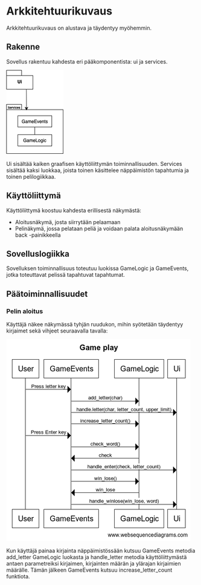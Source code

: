 # Arkkitehtuurikuvaus

Arkkitehtuurikuvaus on alustava ja täydentyy myöhemmin.

## Rakenne

Sovellus rakentuu kahdesta eri pääkomponentista: ui ja services.

![](./kuvat/pakkauskaavio.png)

Ui sisältää kaiken graafisen käyttöliittymän toiminnallisuuden. Services sisältää kaksi luokkaa, joista toinen käsittelee näppäimistön tapahtumia ja toinen pelilogiikkaa.

## Käyttöliittymä

Käyttöliittymä koostuu kahdesta erillisestä näkymästä:

- Aloitusnäkymä, josta siirrytään pelaamaan
- Pelinäkymä, jossa pelataan peliä ja voidaan palata aloitusnäkymään back -painikkeella

## Sovelluslogiikka

Sovelluksen toiminnallisuus toteutuu luokissa GameLogic ja GameEvents, jotka toteuttavat pelissä tapahtuvat tapahtumat.

## Päätoiminnallisuudet

### Pelin aloitus

Käyttäjä näkee näkymässä tyhjän ruudukon, mihin syötetään täydentyy kirjaimet sekä vihjeet seuraavalla tavalla:

![](./kuvat/gameplay.png)

Kun käyttäjä painaa kirjainta näppäimistössään kutsuu GameEvents metodia add_letter GameLogic luokasta ja handle_letter metodia käyttöliittymästä antaen parametreiksi kirjaimen, kirjainten määrän ja ylärajan kirjaimien määrälle. Tämän jälkeen GameEvents kutsuu increase_letter_count funktiota.